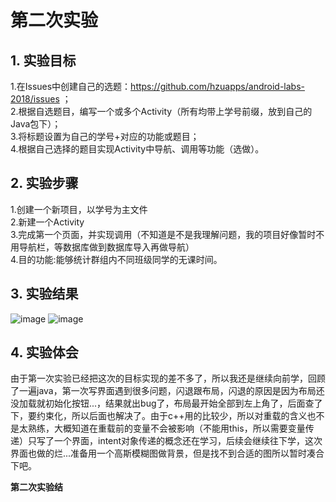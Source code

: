 # 第二次实验  
## 1. 实验目标  
1.在Issues中创建自己的选题：https://github.com/hzuapps/android-labs-2018/issues ；  
2.根据自选题目，编写一个或多个Activity（所有均带上学号前缀，放到自己的Java包下）；    
3.将标题设置为自己的学号+对应的功能或题目；   
4.根据自己选择的题目实现Activity中导航、调用等功能（选做）。  

## 2. 实验步骤  
1.创建一个新项目，以学号为主文件   
2.新建一个Activity    
3.完成第一个页面，并实现调用（不知道是不是我理解问题，我的项目好像暂时不用导航栏，等数据库做到数据库导入再做导航）  
4.目的功能:能够统计群组内不同班级同学的无课时间。  

## 3. 实验结果
![image](https://github.com/heweisheng/android-labs-2018/blob/master/soft1614080902425/%E5%AE%9E%E9%AA%8C2%E6%88%AA%E5%9B%BE1.png)
![image](https://github.com/heweisheng/android-labs-2018/blob/master/soft1614080902425/%E5%AE%9E%E9%AA%8C2%E6%88%AA%E5%9B%BE2.png)

## 4. 实验体会  
由于第一次实验已经把这次的目标实现的差不多了，所以我还是继续向前学，回顾了一遍java，第一次写界面遇到很多问题，闪退跟布局，闪退的原因是因为布局还没加载就初始化按钮...，结果就出bug了，布局最开始全部到左上角了，后面查了下，要约束化，所以后面也解决了。由于c++用的比较少，所以对重载的含义也不是太熟练，大概知道在重载前的变量不会被影响（不能用this，所以需要变量传递）只写了一个界面，intent对象传递的概念还在学习，后续会继续往下学，这次界面也做的烂...准备用一个高斯模糊图做背景，但是找不到合适的图所以暂时凑合下吧。
  
**第二次实验结**
